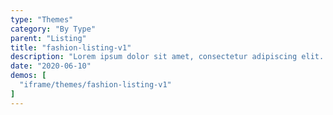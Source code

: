 ```yaml
---
type: "Themes"
category: "By Type"
parent: "Listing"
title: "fashion-listing-v1"
description: "Lorem ipsum dolor sit amet, consectetur adipiscing elit. Nunc tempus laoreet leo sit amet iaculis."
date: "2020-06-10"
demos: [
  "iframe/themes/fashion-listing-v1"
]
---
```

